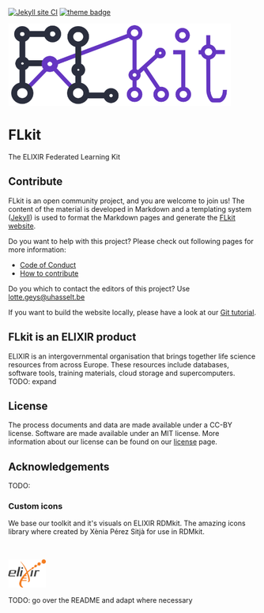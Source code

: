 <!--- TODO: once we have a publication add the DOI here -->
<!--- TODO: add valiation of tools metadata --->
[![Jekyll site CI](https://github.com/UHasselt-BiomedicalDataSciences/federated-learning-toolkit/workflows/Jekyll%20site%20CI/badge.svg)](https://github.com/UHasselt-BiomedicalDataSciences/federated-learning-toolkit/actions?query=workflow%3A%22Jekyll+site+CI%22)
[![theme badge](https://img.shields.io/badge/ELIXIR%20toolkit%20theme-jekyll-blue?color=0d6efd)](https://github.com/ELIXIR-Belgium/elixir-toolkit-theme)

<img src="/assets/img/FLkit_logo.svg" alt="FLkit logo" width="450"/>

# FLkit
The ELIXIR Federated Learning Kit

## Contribute

FLkit is an open community project, and you are welcome to join us!
The content of the material is developed in Markdown and a templating system ([Jekyll](http://jekyllrb.com/))
is used to format the Markdown pages and generate the [FLkit website](https://uhasselt-biomedicaldatasciences.github.io/federated-learning-toolkit).

Do you want to help with this project? Please check out following pages for more information:

* [Code of Conduct](https://uhasselt-biomedicaldatasciences.github.io/federated-learning-toolkit/blob/master/CODE_OF_CONDUCT.md)
* [How to contribute](https://uhasselt-biomedicaldatasciences.github.io/federated-learning-toolkit/how_to_contribute)


Do you which to contact the editors of this project? Use <lotte.geys@uhasselt.be>

If you want to build the website locally, please have a look at our [Git tutorial](https://uhasselt-biomedicaldatasciences.github.io/federated-learning-toolkit/working_with_git).


## FLkit is an ELIXIR product

ELIXIR is an intergovernmental organisation that brings together life science resources from across Europe.
These resources include databases, software tools, training materials, cloud storage and supercomputers.
TODO: expand


## License

The process documents and data are made available under a CC-BY license.
Software are made available under an MIT license.
More information about our license can be found on our [license](LICENSE) page.

## Acknowledgements

TODO: 

### Custom icons

We base our toolkit and it's visuals on ELIXIR RDMkit. The amazing icons library where created by Xènia Pérez Sitjà for use in RDMkit.

<br>
<br>
<a href="https://elixir-europe.org/about-us/how-funded/eu-projects/converge"><img src="https://raw.githubusercontent.com/elixir-europe/rdmkit/master/assets/img/elixir_logo_inverted.svg" width="15%"></a>


TODO:  go over the README and adapt where necessary 
